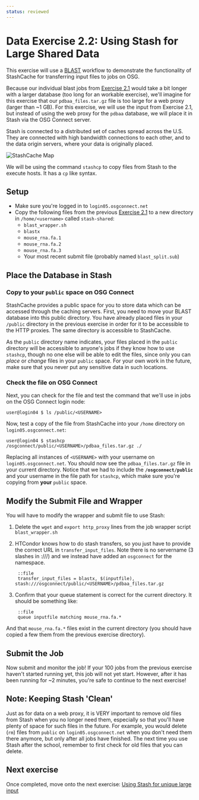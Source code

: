 ```yaml
---
status: reviewed
---
```


Data Exercise 2.2: Using Stash for Large Shared Data
=============================================================

This exercise will use a [BLAST](http://blast.ncbi.nlm.nih.gov/Blast.cgi?CMD=Web&PAGE_TYPE=BlastHome) workflow to
demonstrate the functionality of StashCache for transferring input files to jobs on OSG.

Because our individual blast jobs from [Exercise 2.1](../part2-ex1-blast-proxy) would take a bit longer
with a larger database (too long for an workable exercise), we'll imagine for this exercise that our
`pdbaa_files.tar.gz` file is too large for a web proxy (larger than ~1 GB).
For this exercise, we will use the input from Exercise 2.1, but instead of using the web proxy for the `pdbaa` database,
we will place it in Stash via the OSG Connect server.

Stash is connected to a distributed set of caches spread across the U.S.
They are connected with high bandwidth connections to each other, and to the data origin servers, where your data is
originally placed.

![StashCache Map](../files/osgus19-day4-part2-CacheLocations.png)

We will be using the command `stashcp` to copy files from Stash to the execute hosts.  It has a `cp` like syntax.

Setup
-----

-   Make sure you're logged in to `login05.osgconnect.net`
-   Copy the following files from the previous [Exercise 2.1](../part2-ex1-blast-proxy) to a new directory in `/home/<username>` called `stash-shared`:
    - `blast_wrapper.sh`
    - `blastx`
    - `mouse_rna.fa.1`
    - `mouse_rna.fa.2`
    - `mouse_rna.fa.3`
    - Your most recent submit file (probably named `blast_split.sub`)

Place the Database in Stash
--------------------------------

### Copy to your `public` space on OSG Connect

StashCache provides a public space for you to store data which can be accessed through the caching servers.
First, you need to move your BLAST database into this public directory.
You have already placed files in your `/public` directory in the previous exercise in order for it to be
accessible to the HTTP proxies.
The same directory is accessible to StashCache.

As the `public` directory name indicates, your files placed in the `public` directory will be accessible to anyone's
jobs if they know how to use `stashcp`, though no one else will be able to edit the files, since only you can *place* or
*change* files in your `public` space.
For your own work in the future, make sure that you never put any sensitive data in such locations.

### Check the file on OSG Connect

Next, you can check for the file and test the command that we'll use in jobs on the OSG Connect login node:

``` console
user@login04 $ ls /public/<USERNAME>
```

Now, test a copy of the file from StashCache into your `/home` directory on `login05.osgconnect.net`:

``` console
user@login04 $ stashcp /osgconnect/public/<USERNAME>/pdbaa_files.tar.gz ./
```

Replacing all instances of `<USERNAME>` with your username on `login05.osgconnect.net`.
You should now see the `pdbaa_files.tar.gz` file in your current directory.
Notice that we had to include the **`/osgconnect/public`** and your username in the file path for `stashcp`, which make sure you're
copying from **your** `public` space.

Modify the Submit File and Wrapper
----------------------------------

You will have to modify the wrapper and submit file to use Stash:

1. Delete the `wget` and `export http_proxy` lines from the job wrapper script `blast_wrapper.sh`

2. HTCondor knows how to do stash transfers, so you just have to provide the correct URL in 
   `transfer_input_files`. Note there is no servername (3 slashes in :///) and we instead
   have added an `osgconnect` for the namespace.

        ::file
        transfer_input_files = blastx, $(inputfile), stash:///osgconnect/public/<USERNAME>/pdbaa_files.tar.gz

6. Confirm that your queue statement is correct for the current directory. It should be something like:

        ::file
        queue inputfile matching mouse_rna.fa.*

And that `mouse_rna.fa.*` files exist in the current directory (you should have copied a few them from the previous exercise
directory).

Submit the Job
--------------

Now submit and monitor the job! If your 100 jobs from the previous exercise haven't started running yet, this job will
not yet start.
However, after it has been running for ~2 minutes, you're safe to continue to the next exercise!

Note: Keeping Stash 'Clean'
--------------------------------

Just as for data on a web proxy, it is VERY important to remove old files from Stash when you no longer need them,
especially so that you'll have plenty of space for such files in the future.
For example, you would delete (`rm`) files from `public` on `login05.osgconnect.net` when you don't need them there
anymore, but only after all jobs have finished.
The next time you use Stash after the school, remember to first check for old files that you can delete.

Next exercise
-------------

Once completed, move onto the next exercise: [Using Stash for unique large input](../part2-ex3-stash-unique)

